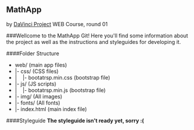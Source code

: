 MathApp
---
by [DaVinci Project](http://davinciproject.co.il) WEB Course, round 01

###Wellcome to the MathApp Git!
Here you'll find some information about the project as well as the instructions and styleguides for developing it.

####Folder Structure
- web/ (main app files)
-  |- css/ (CSS files)
-  |&nbsp;&nbsp;&nbsp;&nbsp;|- bootatrsp.min.css (bootstrap file)
-  |- js/ (JS scripts)
-  |&nbsp;&nbsp;&nbsp;&nbsp;|- bootatrsp.min.js (bootstrap file)
-  |- img/ (All images)
-  |- fonts/ (All fonts)
-  |- index.html (main index file)


####Styleguide
**The styleguide isn't ready yet, sorry :(**
